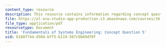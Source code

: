 ```yaml
---
content_type: resource
description: This resource contains information regarding concept question 5.
file: https://ol-ocw-studio-app-production.s3.amazonaws.com/courses/16-842-fundamentals-of-systems-engineering-fall-2015/b1b07744d504bff5b119587c9b69df0f_MIT16_842F15_Question5.pdf
file_type: application/pdf
resourcetype: Document
title: 'Fundamentals of Systems Engineering: Concept Question 5'
uid: b1b07744-d504-bff5-b119-587c9b69df0f
---
```


